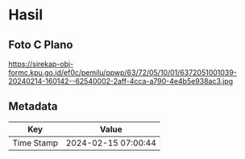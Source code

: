 # Hasil

## Foto C Plano

https://sirekap-obj-formc.kpu.go.id/ef0c/pemilu/ppwp/63/72/05/10/01/6372051001039-20240214-160142--62540002-2aff-4cca-a790-4e4b5e938ac3.jpg


## Metadata

| Key        | Value               |
| ---------- | ------------------- |
| Time Stamp | 2024-02-15 07:00:44 |



